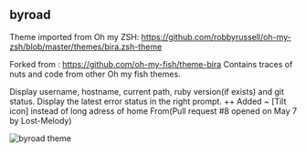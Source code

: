 ## byroad

Theme imported from Oh my ZSH: https://github.com/robbyrussell/oh-my-zsh/blob/master/themes/bira.zsh-theme

Forked from : https://github.com/oh-my-fish/theme-bira
Contains traces of nuts and code from other Oh my fish themes.

Display username, hostname, current path, ruby version(if exists) and git status. Display the latest error status in the right prompt. 
++ Added ~ [Tilt icon] instead of long adress of home From(Pull request #8 opened on May 7 by Lost-Melody)

![byroad theme](https://user-images.githubusercontent.com/41370460/95192643-22a95400-07f0-11eb-8b22-9980ea9f67a1.png)

